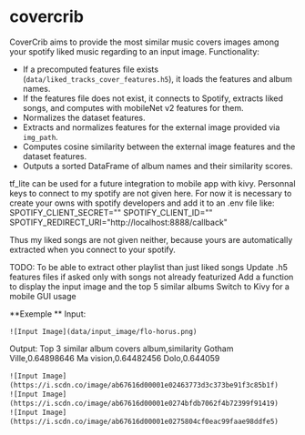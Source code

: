 # covercrib

CoverCrib aims to provide the most similar music covers images among your spotify liked music regarding to an input image. 
Functionality:
- If a precomputed features file exists (`data/liked_tracks_cover_features.h5`), it loads the features and album names.
- If the features file does not exist, it connects to Spotify, extracts liked songs, and computes with mobileNet v2 features  for them.
- Normalizes the dataset features.
- Extracts and normalizes features for the external image provided via `img_path`.
- Computes cosine similarity between the external image features and the dataset features.
- Outputs a sorted DataFrame of album names and their similarity scores.


tf_lite can be used for a future integration to mobile app with kivy.
Personnal keys to connect to my spotify are not given here. For now it is necessary to create your owns with spotify developers and add it to an .env file like:
SPOTIFY_CLIENT_SECRET=""
SPOTIFY_CLIENT_ID=""
SPOTIFY_REDIRECT_URI="http://localhost:8888/callback"

Thus my liked songs are not given neither, because yours are automatically extracted when you connect to your spotify. 


TODO: 
To be able to extract other playlist than just liked songs
Update .h5 features files if asked only with songs not already featurized
Add a function to display the input image and the top 5 similar albums
Switch to Kivy for a mobile GUI usage

**Exemple ** 
Input: 

    ![Input Image](data/input_image/flo-horus.png)  

Output:
    Top 3 similar album covers
    album,similarity
    Gotham Ville,0.64898646
    Ma vision,0.64482456
    Dolo,0.644059

    ![Input Image](https://i.scdn.co/image/ab67616d00001e02463773d3c373be91f3c85b1f) 
    ![Input Image](https://i.scdn.co/image/ab67616d00001e0274bfdb7062f4b72399f91419)
    ![Input Image](https://i.scdn.co/image/ab67616d00001e0275804cf0eac99faae98ddfe5)  

